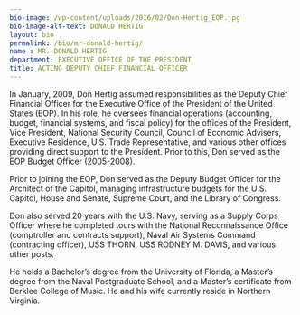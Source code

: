 ```yaml
---
bio-image: /wp-content/uploads/2016/02/Don-Hertig_EOP.jpg
bio-image-alt-text: DONALD HERTIG
layout: bio
permalink: /bio/mr-donald-hertig/
name : MR. DONALD HERTIG
department: EXECUTIVE OFFICE OF THE PRESIDENT
title: ACTING DEPUTY CHIEF FINANCIAL OFFICER
---
```

   In January, 2009, Don Hertig assumed responsibilities as the Deputy Chief Financial Officer for the Executive Office of the President of the United States (EOP). In his role, he oversees financial operations (accounting, budget, financial systems, and fiscal policy) for the offices of the President, Vice President, National Security Council, Council of Economic Advisers, Executive Residence, U.S. Trade Representative, and various other offices providing direct support to the President. Prior to this, Don served as the EOP Budget Officer (2005-2008).
             
   Prior to joining the EOP, Don served as the Deputy Budget Officer for the Architect of the Capitol, managing infrastructure budgets for the U.S. Capitol, House and Senate, Supreme Court, and the Library of Congress.
             
   Don also served 20 years with the U.S. Navy, serving as a Supply Corps Officer where he completed tours with the National Reconnaissance Office (comptroller and contracts support), Naval Air Systems Command (contracting officer), USS THORN, USS RODNEY M. DAVIS, and various other posts.
             
   He holds a Bachelor’s degree from the University of Florida, a Master’s degree from the Naval Postgraduate School, and a Master’s certificate from Berklee College of Music. He and his wife currently reside in Northern Virginia.

